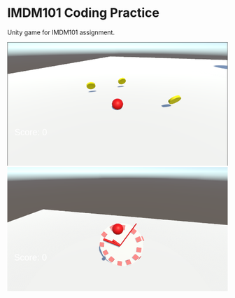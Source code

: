 # IMDM101 Coding Practice
Unity game for IMDM101 assignment.

![RollABall](rollaball.png)
![Clock](clock.png)
